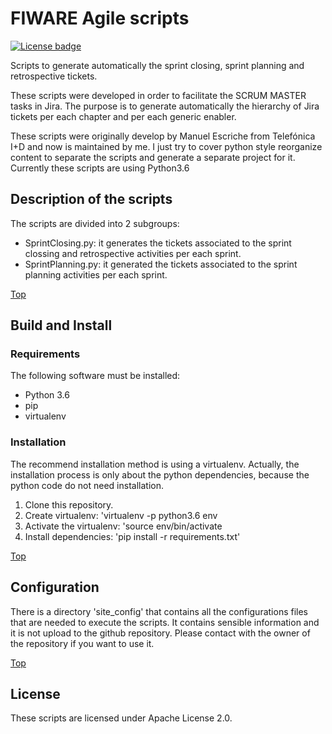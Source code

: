 # <a name="top"></a>FIWARE Agile scripts
[![License badge](https://img.shields.io/badge/license-Apache_2.0-blue.svg)](https://opensource.org/licenses/Apache-2.0)

Scripts to generate automatically the sprint closing, sprint planning and retrospective tickets.

These scripts were developed in order to facilitate the SCRUM MASTER tasks in Jira. The 
purpose is to generate automatically the hierarchy of Jira tickets per each chapter and per each 
generic enabler.

These scripts were originally develop by Manuel Escriche from Telefónica I+D and now 
is maintained by me. I just try to cover python style reorganize content to separate 
the scripts and generate a separate project for it. Currently these scripts are using
Python3.6

## Description of the scripts

The scripts are divided into 2 subgroups:

- SprintClosing.py: it generates the tickets associated to the sprint clossing and retrospective
 activities per each sprint.
- SprintPlanning.py: it generated the tickets associated to the sprint planning activities per 
each sprint.

[Top](#top)

## Build and Install

### Requirements

The following software must be installed:

- Python 3.6
- pip
- virtualenv


### Installation

The recommend installation method is using a virtualenv. Actually, the installation 
process is only about the python dependencies, because the python code do not need 
installation.

1. Clone this repository.
2. Create virtualenv: 'virtualenv -p python3.6 env
3. Activate the virtualenv: 'source env/bin/activate
4. Install dependencies: 'pip install -r requirements.txt'

[Top](#top)

## Configuration

There is a directory 'site_config' that contains all the configurations files that
are needed to execute the scripts. It contains sensible information and it is not
upload to the github repository. Please contact with the owner of the repository
if you want to use it.

[Top](#top)

## License

These scripts are licensed under Apache License 2.0.
